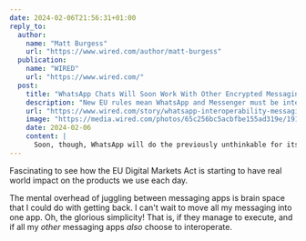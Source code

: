 ```yaml
---
date: 2024-02-06T21:56:31+01:00
reply_to:
  author:
    name: "Matt Burgess"
    url: "https://www.wired.com/author/matt-burgess"
  publication:
    name: "WIRED"
    url: "https://www.wired.com/"
  post:
    title: "WhatsApp Chats Will Soon Work With Other Encrypted Messaging Apps"
    description: "New EU rules mean WhatsApp and Messenger must be interoperable with other chat apps. Here’s how that will work."
    url: "https://www.wired.com/story/whatsapp-interoperability-messaging/"
    image: "https://media.wired.com/photos/65c256bc5acbfbe155ad319e/191:100/w_1280,c_limit/WhatsApp-Interoperabiltiy-Security.jpg"
    date: 2024-02-06
    content: |
      Soon, though, WhatsApp will do the previously unthinkable for its 2 billion users: allow people to message you from another app. 
---
```


Fascinating to see how the EU Digital Markets Act is starting to have real world impact on the products we use each day. 

The mental overhead of juggling between messaging apps is brain space that I could do with getting back. I can't wait to move all my messaging into one app. Oh, the glorious simplicity! That is, if they manage to execute, and if all my *other* messaging apps *also* choose to interoperate.


